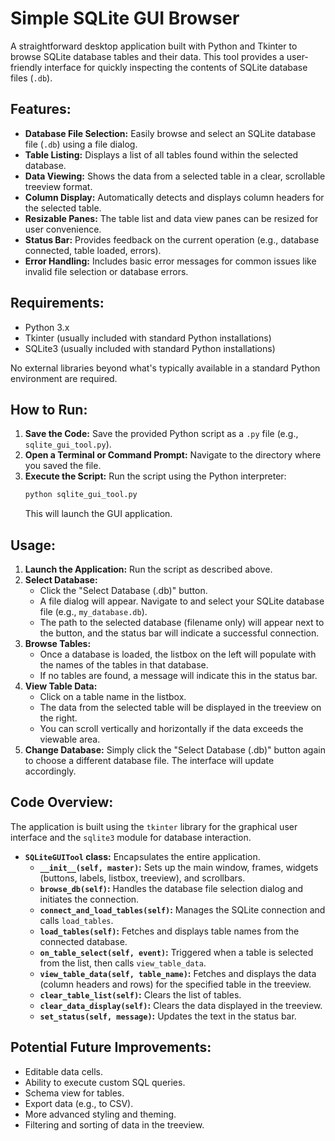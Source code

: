# Simple SQLite GUI Browser

A straightforward desktop application built with Python and Tkinter to browse SQLite database tables and their data. This tool provides a user-friendly interface for quickly inspecting the contents of SQLite database files (`.db`).

## Features:

* **Database File Selection:** Easily browse and select an SQLite database file (`.db`) using a file dialog.
* **Table Listing:** Displays a list of all tables found within the selected database.
* **Data Viewing:** Shows the data from a selected table in a clear, scrollable treeview format.
* **Column Display:** Automatically detects and displays column headers for the selected table.
* **Resizable Panes:** The table list and data view panes can be resized for user convenience.
* **Status Bar:** Provides feedback on the current operation (e.g., database connected, table loaded, errors).
* **Error Handling:** Includes basic error messages for common issues like invalid file selection or database errors.

## Requirements:

* Python 3.x
* Tkinter (usually included with standard Python installations)
* SQLite3 (usually included with standard Python installations)

No external libraries beyond what's typically available in a standard Python environment are required.

## How to Run:

1.  **Save the Code:** Save the provided Python script as a `.py` file (e.g., `sqlite_gui_tool.py`).
2.  **Open a Terminal or Command Prompt:** Navigate to the directory where you saved the file.
3.  **Execute the Script:** Run the script using the Python interpreter:
    ```bash
    python sqlite_gui_tool.py
    ```
    This will launch the GUI application.

## Usage:

1.  **Launch the Application:** Run the script as described above.
2.  **Select Database:**
    * Click the "Select Database (.db)" button.
    * A file dialog will appear. Navigate to and select your SQLite database file (e.g., `my_database.db`).
    * The path to the selected database (filename only) will appear next to the button, and the status bar will indicate a successful connection.
3.  **Browse Tables:**
    * Once a database is loaded, the listbox on the left will populate with the names of the tables in that database.
    * If no tables are found, a message will indicate this in the status bar.
4.  **View Table Data:**
    * Click on a table name in the listbox.
    * The data from the selected table will be displayed in the treeview on the right.
    * You can scroll vertically and horizontally if the data exceeds the viewable area.
5.  **Change Database:** Simply click the "Select Database (.db)" button again to choose a different database file. The interface will update accordingly.

## Code Overview:

The application is built using the `tkinter` library for the graphical user interface and the `sqlite3` module for database interaction.

* **`SQLiteGUITool` class:** Encapsulates the entire application.
    * **`__init__(self, master)`:** Sets up the main window, frames, widgets (buttons, labels, listbox, treeview), and scrollbars.
    * **`browse_db(self)`:** Handles the database file selection dialog and initiates the connection.
    * **`connect_and_load_tables(self)`:** Manages the SQLite connection and calls `load_tables`.
    * **`load_tables(self)`:** Fetches and displays table names from the connected database.
    * **`on_table_select(self, event)`:** Triggered when a table is selected from the list, then calls `view_table_data`.
    * **`view_table_data(self, table_name)`:** Fetches and displays the data (column headers and rows) for the specified table in the treeview.
    * **`clear_table_list(self)`:** Clears the list of tables.
    * **`clear_data_display(self)`:** Clears the data displayed in the treeview.
    * **`set_status(self, message)`:** Updates the text in the status bar.

## Potential Future Improvements:

* Editable data cells.
* Ability to execute custom SQL queries.
* Schema view for tables.
* Export data (e.g., to CSV).
* More advanced styling and theming.
* Filtering and sorting of data in the treeview.